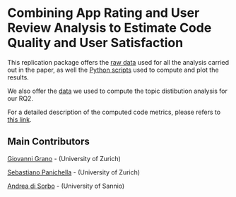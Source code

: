 # Combining App Rating and User Review Analysis to Estimate Code Quality and User Satisfaction

This replication package offers the [raw data][raw] used for all the analysis carried out in the paper, as well the [Python scripts][python] used to compute and plot the results.

We also offer the [data][topic] we used to compute the topic distibution analysis for our RQ2.

For a detailed description of the computed code metrics, please refers to [this link](https://github.com/sealuzh/user_quality/wiki/Code-Quality-Metrics).

## Main Contributors

[Giovanni Grano](https://github.com/giograno) - (University of Zurich)

[Sebastiano Panichella](https://github.com/panichella) - (University of Zurich)

[Andrea di Sorbo](https://github.com/adisorbo) - (University of Sannio)

[python]: https://github.com/giograno/replication/tree/master/script_analysis
[raw]: https://github.com/giograno/replication/tree/master/csv
[topic]: https://github.com/giograno/replication/tree/master/topic_distribution
